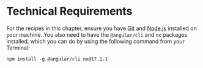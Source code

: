 # Technical Requirements

For the recipes in this chapter, ensure you have [Git](https://git-scm.com/downloads) and [Node.js](https://nodejs.org/en/download) installed on your machine. You also need to have the `@angular/cli` and `nx` packages installed, which you can do by using the following command from your Terminal:

```
npm install -g @angular/cli nx@17.1.1
```
